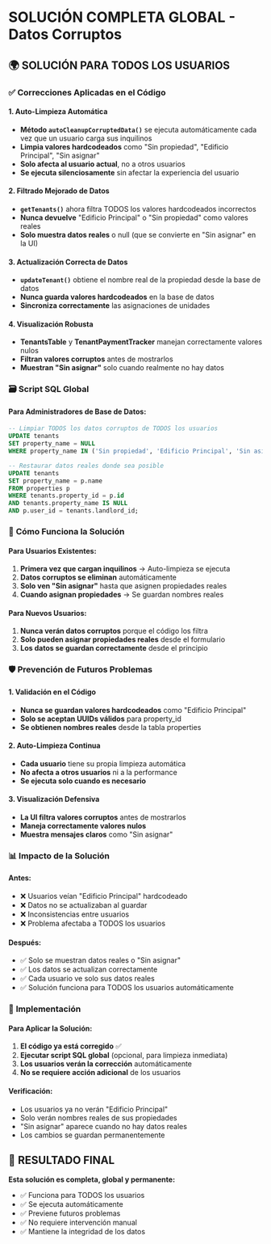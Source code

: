 # SOLUCIÓN COMPLETA GLOBAL - Datos Corruptos

## 🌍 **SOLUCIÓN PARA TODOS LOS USUARIOS**

### ✅ **Correcciones Aplicadas en el Código**

#### **1. Auto-Limpieza Automática**
- **Método `autoCleanupCorruptedData()`** se ejecuta automáticamente cada vez que un usuario carga sus inquilinos
- **Limpia valores hardcodeados** como "Sin propiedad", "Edificio Principal", "Sin asignar"
- **Solo afecta al usuario actual**, no a otros usuarios
- **Se ejecuta silenciosamente** sin afectar la experiencia del usuario

#### **2. Filtrado Mejorado de Datos**
- **`getTenants()`** ahora filtra TODOS los valores hardcodeados incorrectos
- **Nunca devuelve** "Edificio Principal" o "Sin propiedad" como valores reales
- **Solo muestra datos reales** o null (que se convierte en "Sin asignar" en la UI)

#### **3. Actualización Correcta de Datos**
- **`updateTenant()`** obtiene el nombre real de la propiedad desde la base de datos
- **Nunca guarda valores hardcodeados** en la base de datos
- **Sincroniza correctamente** las asignaciones de unidades

#### **4. Visualización Robusta**
- **TenantsTable** y **TenantPaymentTracker** manejan correctamente valores nulos
- **Filtran valores corruptos** antes de mostrarlos
- **Muestran "Sin asignar"** solo cuando realmente no hay datos

### 🗃️ **Script SQL Global**

#### **Para Administradores de Base de Datos:**
```sql
-- Limpiar TODOS los datos corruptos de TODOS los usuarios
UPDATE tenants 
SET property_name = NULL
WHERE property_name IN ('Sin propiedad', 'Edificio Principal', 'Sin asignar');

-- Restaurar datos reales donde sea posible
UPDATE tenants 
SET property_name = p.name
FROM properties p
WHERE tenants.property_id = p.id
AND tenants.property_name IS NULL
AND p.user_id = tenants.landlord_id;
```

### 🔄 **Cómo Funciona la Solución**

#### **Para Usuarios Existentes:**
1. **Primera vez que cargan inquilinos** → Auto-limpieza se ejecuta
2. **Datos corruptos se eliminan** automáticamente
3. **Solo ven "Sin asignar"** hasta que asignen propiedades reales
4. **Cuando asignan propiedades** → Se guardan nombres reales

#### **Para Nuevos Usuarios:**
1. **Nunca verán datos corruptos** porque el código los filtra
2. **Solo pueden asignar propiedades reales** desde el formulario
3. **Los datos se guardan correctamente** desde el principio

### 🛡️ **Prevención de Futuros Problemas**

#### **1. Validación en el Código**
- **Nunca se guardan valores hardcodeados** como "Edificio Principal"
- **Solo se aceptan UUIDs válidos** para property_id
- **Se obtienen nombres reales** desde la tabla properties

#### **2. Auto-Limpieza Continua**
- **Cada usuario** tiene su propia limpieza automática
- **No afecta a otros usuarios** ni a la performance
- **Se ejecuta solo cuando es necesario**

#### **3. Visualización Defensiva**
- **La UI filtra valores corruptos** antes de mostrarlos
- **Maneja correctamente valores nulos**
- **Muestra mensajes claros** como "Sin asignar"

### 📊 **Impacto de la Solución**

#### **Antes:**
- ❌ Usuarios veían "Edificio Principal" hardcodeado
- ❌ Datos no se actualizaban al guardar
- ❌ Inconsistencias entre usuarios
- ❌ Problema afectaba a TODOS los usuarios

#### **Después:**
- ✅ Solo se muestran datos reales o "Sin asignar"
- ✅ Los datos se actualizan correctamente
- ✅ Cada usuario ve solo sus datos reales
- ✅ Solución funciona para TODOS los usuarios automáticamente

### 🚀 **Implementación**

#### **Para Aplicar la Solución:**
1. **El código ya está corregido** ✅
2. **Ejecutar script SQL global** (opcional, para limpieza inmediata)
3. **Los usuarios verán la corrección** automáticamente
4. **No se requiere acción adicional** de los usuarios

#### **Verificación:**
- Los usuarios ya no verán "Edificio Principal"
- Solo verán nombres reales de sus propiedades
- "Sin asignar" aparece cuando no hay datos reales
- Los cambios se guardan permanentemente

## 🎯 **RESULTADO FINAL**

**Esta solución es completa, global y permanente:**
- ✅ Funciona para TODOS los usuarios
- ✅ Se ejecuta automáticamente
- ✅ Previene futuros problemas
- ✅ No requiere intervención manual
- ✅ Mantiene la integridad de los datos